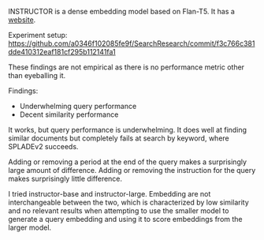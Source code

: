 INSTRUCTOR is a dense embedding model based on Flan-T5. It has a [website](https://instructor-embedding.github.io/).

Experiment setup: https://github.com/a0346f102085fe9f/SearchResearch/commit/f3c766c381dde410312eaf181cf295b112141fa1

These findings are not empirical as there is no performance metric other than eyeballing it.

Findings:
 - Underwhelming query performance
 - Decent similarity performance

It works, but query performance is underwhelming. It does well at finding similar documents but completely fails at search by keyword, where SPLADEv2 succeeds.

Adding or removing a period at the end of the query makes a surprisingly large amount of difference. Adding or removing the instruction for the query makes surprisingly little difference.

I tried instructor-base and instructor-large. Embedding are not interchangeable between the two, which is characterized by low similarity and no relevant results when attempting to use the smaller model to generate a query embedding and using it to score embeddings from the larger model.
